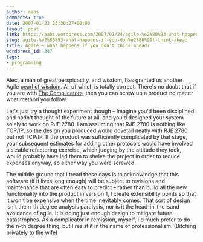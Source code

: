```yaml
---
author: aabs
comments: true
date: 2007-01-23 23:30:27+00:00
layout: post
link: https://aabs.wordpress.com/2007/01/24/agile-%e2%80%93-what-happens-if-you-don%e2%80%99t-think-ahead/
slug: agile-%e2%80%93-what-happens-if-you-don%e2%80%99t-think-ahead
title: Agile – what happens if you don’t think ahead?
wordpress_id: 347
tags:
- programming
---
```


Alec, a man of great perspicacity, and wisdom, has granted us another Agile [pearl of wisdom](http://alecthegeek.wordpress.com/2007/01/23/yet-more-on-the-agile-debate/). All of which is totally correct. There's no doubt that if you are with [The Complicators](http://thedailywtf.com/Articles/The_Complicator's_Gloves.aspx), then you can screw up a product no matter what method you follow.


Let's just try a thought experiment though – Imagine you'd been disciplined and hadn't thought of the future at all, and you'd designed your system solely to work on RJE 2780. I am assuming that RJE 2780 is nothing like TCP/IP, so the design you produced would dovetail neatly with RJE 2780, but not TCP/IP. If the product was sufficiently complicated by that stage, your subsequent estimates for adding other protocols would have involved a sizable refactoring exercise, which judging by the attitude they took, would probably have led them to shelve the project in order to reduce expenses anyway, so either way you were screwed.


The middle ground that I tread these days is to acknowledge that this software (if it lives long enough) will be subject to revisions and maintenance that are often easy to predict – rather than build all the new functionality into the product in version 1, I create extensibility points so that it won't be expensive when the time inevitably comes. That sort of design isn't the n-th degree analysis paralysis, nor is it the head-in-the-sand avoidance of agile. It is doing just enough design to mitigate future catastrophes. As a complicator in remission, myself, I'd much prefer to do the n-th degree thing, but I resist it in the name of professionalism. (Bitching privately to the wife)
